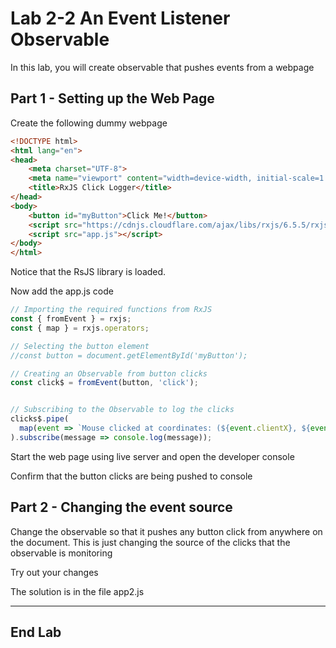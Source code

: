 # Lab 2-2 An Event Listener Observable

In this lab, you will create observable that pushes events from a webpage 

## Part 1 - Setting up the Web Page

Create the following dummy webpage

```html
<!DOCTYPE html>
<html lang="en">
<head>
    <meta charset="UTF-8">
    <meta name="viewport" content="width=device-width, initial-scale=1.0">
    <title>RxJS Click Logger</title>
</head>
<body>
    <button id="myButton">Click Me!</button>
    <script src="https://cdnjs.cloudflare.com/ajax/libs/rxjs/6.5.5/rxjs.umd.min.js"></script>
    <script src="app.js"></script>
</body>
</html>
```

Notice that the RsJS library is loaded.

Now add the app.js code

```typescript
// Importing the required functions from RxJS
const { fromEvent } = rxjs;
const { map } = rxjs.operators;

// Selecting the button element
//const button = document.getElementById('myButton');

// Creating an Observable from button clicks
const click$ = fromEvent(button, 'click');


// Subscribing to the Observable to log the clicks
clicks$.pipe(
  map(event => `Mouse clicked at coordinates: (${event.clientX}, ${event.clientY})`)
).subscribe(message => console.log(message));

```

Start the web page using live server and open the developer console

Confirm that the button clicks are being pushed to console


## Part 2 - Changing the event source

Change the observable so that it pushes any button click from anywhere on the document. This is just changing the source of the clicks that the observable is monitoring

Try out your changes

The solution is in the file app2.js

---

## End Lab